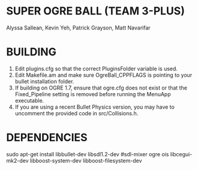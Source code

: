 SUPER OGRE BALL (TEAM 3-PLUS)
======================================================
Alyssa Sallean, Kevin Yeh, Patrick Grayson, Matt Navarifar

BUILDING
=================================
1. Edit plugins.cfg so that the correct PluginsFolder variable is used.
2. Edit Makefile.am and make sure OgreBall_CPPFLAGS is pointing to your bullet installation folder.
3. If building on OGRE 1.7, ensure that ogre.cfg does not exist or that the Fixed_Pipeline setting is removed before running the MenuApp executable.
4. If you are using a recent Bullet Physics version, you may have to uncomment the provided code in src/Collisions.h.

DEPENDENCIES
=================================
sudo apt-get install libbullet-dev libsdl1.2-dev #sdl-mixer ogre ois libcegui-mk2-dev libboost-system-dev libboost-filesystem-dev